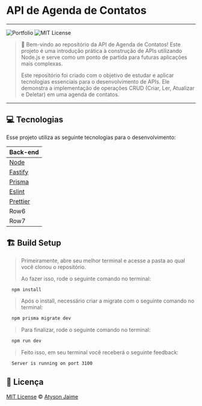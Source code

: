 # API de Agenda de Contatos

---

![Portfolio](https://img.shields.io/badge/Atysonjaime-API_Agenda_de_Contatos-%23EA580C)
![MIT License](https://img.shields.io/badge/License-MIT-green.svg)

> 📒 Bem-vindo ao repositório da API de Agenda de Contatos! Este projeto é uma introdução prática à construção de APIs utilizando Node.js e serve como um ponto de partida para futuras aplicações mais complexas.
>
> Este repositório foi criado com o objetivo de estudar e aplicar tecnologias essenciais para o desenvolvimento de APIs. Ele demonstra a implementação de operações CRUD (Criar, Ler, Atualizar e Deletar) em uma agenda de contatos.

---

## 💻 Tecnologias

Esse projeto utiliza as seguinte tecnologias para o desenvolvimento:

| Back-end                        |
| ------------------------------- |
| [Node](https://nodejs.org/en)   |
| [Fastify](https://fastify.dev)  |
| [Prisma](https://www.prisma.io) |
| [Eslint](https://eslint.org)    |
| [Prettier](https://prettier.io) |
| Row6                            |
| Row7                            |

## 🏗️ Build Setup

> Primeiramente, abre seu melhor terminal e acesse a pasta ao qual você clonou o repositório.
>
> Ao fazer isso, rode o seguinte comando no terminal:

```sh
  npm install
```

> Após o install, necessário criar a migrate com o seguinte comando no terminal:

```sh
  npm prisma migrate dev
```

> Para finalizar, rode o seguinte comando no terminal:

```sh
  npm run dev
```

> Feito isso, em seu terminal você receberá o seguinte feedback:

```sh
  Server is running on port 3100
```

## 📝 Licença

[MIT License](https://github.com/AtysonJaime/api_with_node_fastify_prisma_typescript/blob/master/LICENSE) © [Atyson Jaime](https://atysonjaime.github.io)
